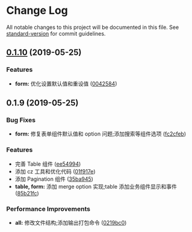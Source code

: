 # Change Log

All notable changes to this project will be documented in this file. See [standard-version](https://github.com/conventional-changelog/standard-version) for commit guidelines.

## [0.1.10](https://github.com/rni-l/easy-operation-component/compare/v0.1.9...v0.1.10) (2019-05-25)


### Features

* **form:** 优化设置默认值和重设值 ([0042584](https://github.com/rni-l/easy-operation-component/commit/0042584))



## 0.1.9 (2019-05-25)


### Bug Fixes

* **form:** 修复表单组件默认值和 option 问题;添加搜索等组件选项 ([fc2cfeb](https://github.com/rni-l/easy-operation-component/commit/fc2cfeb))


### Features

* 完善 Table 组件 ([ee54994](https://github.com/rni-l/easy-operation-component/commit/ee54994))
* 添加 cz 工具和优化代码 ([01f917e](https://github.com/rni-l/easy-operation-component/commit/01f917e))
* 添加 Pagination 组件 ([35ba945](https://github.com/rni-l/easy-operation-component/commit/35ba945))
* **table, form:** 添加 merge option 实现;table 添加业务组件显示和事件 ([85b21fc](https://github.com/rni-l/easy-operation-component/commit/85b21fc))


### Performance Improvements

* **all:** 修改文件结构;添加输出打包命令 ([0219bc0](https://github.com/rni-l/easy-operation-component/commit/0219bc0))
